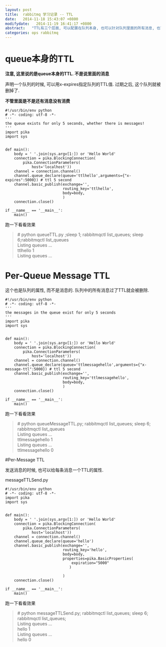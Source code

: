 ```yaml
---
layout: post
title:  rabbitmq 学习记录 -- TTL
date:   2014-11-18 15:43:07 +0800
modifydate:   2014-11-19 16:41:17 +0800
abstract:   "TTL有三个层面, 可以配置在队列本身, 也可以针对队列里面的所有消息, 也可以配置在每一条消息上. <br>  队列过期之后,会自动删除,不管里面是不是还有消息. 消息到了TTL后自动被移除"
categories: ops rabbitmq
---
```


# queue本身的TTL

**注意, 这里说的是queue本身的TTL. 不是说里面的消息**

声明一个队列的时候, 可以用x-expires指定队列的TTL值. 过期之后, 这个队列就被删掉了.

**不管里面是不是还有消息没有消费**

    #!/usr/bin/env python
    # -*- coding: utf-8 -*-
    '''
    the queue exists for only 5 seconds, whether there is messages!
    '''
    import pika
    import sys


    def main():
        body = ' '.join(sys.argv[1:]) or 'Hello World'
        connection = pika.BlockingConnection(
            pika.ConnectionParameters(
                host='localhost'))
        channel = connection.channel()
        channel.queue_declare(queue='ttlhello',arguments={"x-expires":5000}) # ttl 5 second
        channel.basic_publish(exchange='',
                              routing_key='ttlhello',
                              body=body,
                              )
        connection.close()

    if __name__ == '__main__':
        main()

跑一下看看效果

> \# python queueTTL.py ;sleep 1; rabbitmqctl list_queues; sleep 6;rabbitmqctl list_queues  
> Listing queues ...  
> ttlhello	1  
> Listing queues ...  


# Per-Queue Message TTL

这个也是队列的属性, 而不是消息的. 队列中的所有消息过了TTL就会被删除.

    #!/usr/bin/env python
    # -*- coding: utf-8 -*-
    '''
    the messages in the queue exist for only 5 seconds
    '''
    import pika
    import sys


    def main():
        body = ' '.join(sys.argv[1:]) or 'Hello World'
        connection = pika.BlockingConnection(
            pika.ConnectionParameters(
                host='localhost'))
        channel = connection.channel()
        channel.queue_declare(queue='ttlmessagehello',arguments={"x-message-ttl":5000}) # ttl 5 second
        channel.basic_publish(exchange='',
                              routing_key='ttlmessagehello',
                              body=body,
                              )
        connection.close()

    if __name__ == '__main__':
        main()


跑一下看看效果

> \# python queueMessageTTL.py; rabbitmqctl list_queues; sleep 6; rabbitmqctl list_queues  
> Listing queues ...  
> ttlmessagehello	1  
> Listing queues ...  
> ttlmessagehello	0  


#Per-Message TTL

发送消息的时候, 也可以给每条消息一个TTL的属性. 

messageTTLSend.py

    #!/usr/bin/env python
    # -*- coding: utf-8 -*-
    import pika
    import sys


    def main():
        body = ' '.join(sys.argv[1:]) or 'Hello World'
        connection = pika.BlockingConnection(
            pika.ConnectionParameters(
                host='localhost'))
        channel = connection.channel()
        channel.queue_declare(queue='hello')
        channel.basic_publish(exchange='',
                              routing_key='hello',
                              body=body,
                              properties=pika.BasicProperties(
                                  expiration="5000"
                                 )

                              )
        connection.close()

    if __name__ == '__main__':
        main()

跑一下看看效果

> \# python messageTTLSend.py; rabbitmqctl list_queues; sleep 6; rabbitmqctl list_queues;  
> Listing queues ...  
> hello	1  
> Listing queues ...  
> hello	0  

